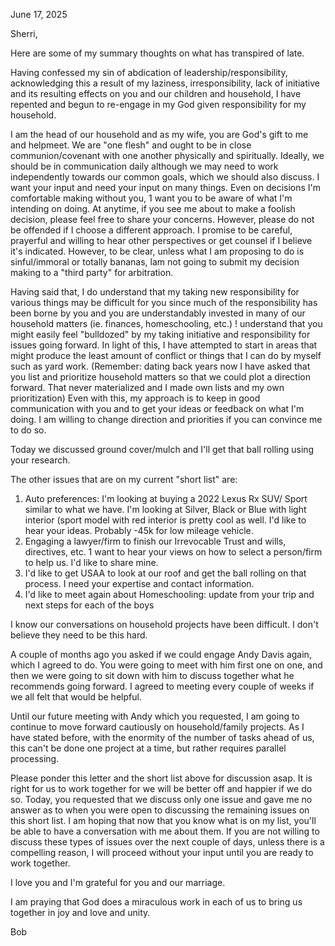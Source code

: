 June 17, 2025

Sherri,

Here are some of my summary thoughts on what has transpired of late.

Having confessed my sin of abdication of leadership/responsibility, acknowledging this a result of my laziness, irresponsibility, lack of initiative and its resulting effects on you and our children and household, I have repented and begun to re-engage in my God given responsibility for my household.

I am the head of our household and as my wife, you are God's gift to me and helpmeet. We are "one flesh" and ought to be in close communion/covenant with one another physically and spiritually. Ideally, we should be in communication daily although we may need to work independently towards our common goals, which we should also discuss. I want your input and need your input on many things. Even on decisions I'm comfortable making without you, 1 want you to be aware of what I'm intending on doing. At anytime, if you see me about to make a foolish decision, please feel free to share your concerns. However, please do not be offended if I choose a different approach. I promise to be careful, prayerful and willing to hear other perspectives or get counsel if I believe it's indicated. However, to be clear, unless what I am proposing to do is sinful/immoral or totally bananas, lam not going to submit my decision making to a "third party" for arbitration.

Having said that, I do understand that my taking new responsibility for various things may be difficult for you since much of the responsibility has been borne by you and you are understandably invested in many of our household matters (ie. finances, homeschooling, etc.) ! understand that you might easily feel "bulldozed" by my taking initiative and responsibility for issues going forward. In light of this, I have attempted to start in areas that might produce the least amount of conflict or things that I can do by myself such as yard work. (Remember: dating back years now I have asked that you list and prioritize household matters so that we could plot a direction forward. That never materialized and I made own lists and my own prioritization) Even with this, my approach is to keep in good communication with you and to get your ideas or feedback on what I'm doing. I am willing to change direction and priorities if you can convince me to do so.

Today we discussed ground cover/mulch and I'll get that ball rolling using your research.

The other issues that are on my current "short list" are:

1. ﻿﻿﻿Auto preferences: I'm looking at buying a 2022 Lexus Rx SUV/ Sport similar to what we have. I'm looking at Silver, Black or Blue with light interior (sport model with red interior is pretty cool as well. I'd like to hear your ideas. Probably -45k for low mileage vehicle.
2. ﻿﻿﻿Engaging a lawyer/firm to finish our Irrevocable Trust and wills, directives, etc. 1 want to hear your views on how to select a person/firm to help us. I'd like to share mine.
3. ﻿﻿﻿I'd like to get USAA to look at our roof and get the ball rolling on that process. I need your expertise and contact information.
4. ﻿﻿﻿I'd like to meet again about Homeschooling: update from your trip and next steps for each of the boys

I know our conversations on household projects have been difficult. I don't believe they need to be this hard.

A couple of months ago you asked if we could engage Andy Davis again, which I agreed to do. You were going to meet with him first one on one, and then we were going to sit down with him to discuss together what he recommends going forward. I agreed to meeting every couple of weeks if we all felt that would be helpful.

Until our future meeting with Andy which you requested, I am going to continue to move forward cautiously on household/family projects. As I have stated before, with the enormity of the number of tasks ahead of us, this can't be done one project at a time, but rather requires parallel processing.

Please ponder this letter and the short list above for discussion asap. It is right for us to work together for we will be better off and happier if we do so. Today, you requested that we discuss only one issue and gave me no answer as to when you were open to discussing the remaining issues on this short list. I am hoping that now that you know what is on my list, you'll be able to have a conversation with me about them. If you are not willing to discuss these types of issues over the next couple of days, unless there is a compelling reason, I will proceed without your input until you are ready to work together.

I love you and I'm grateful for you and our marriage.

I am praying that God does a miraculous work in each of us to bring us together in joy and love and unity.

Bob